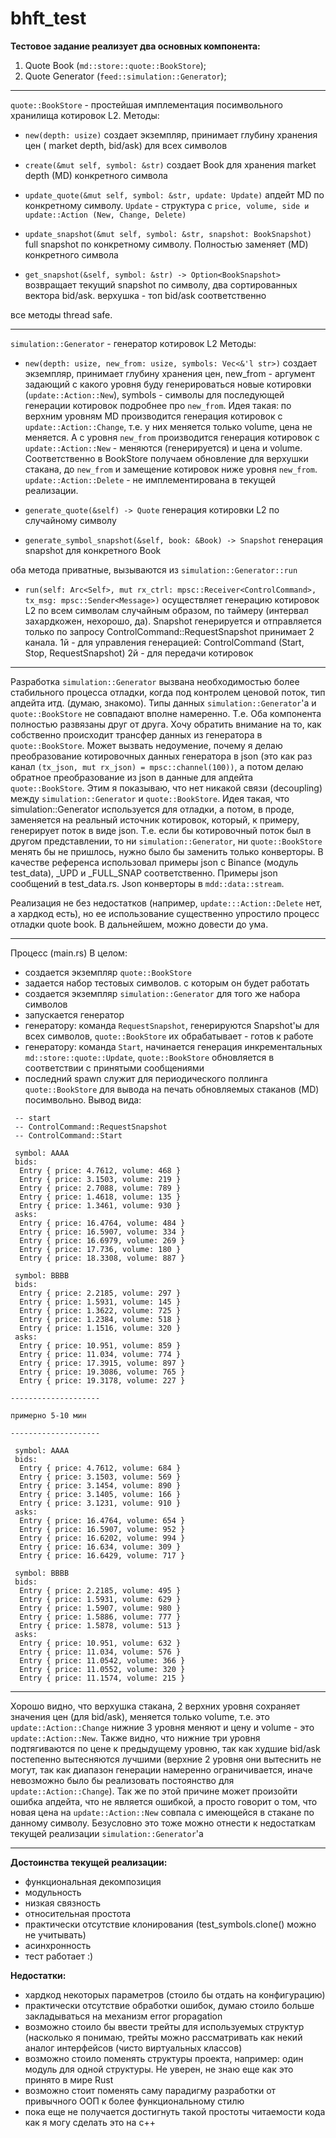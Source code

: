 # bhft_test

**Тестовое задание реализует два основных компонента:**
1. Quote Book (`md::store::quote::BookStore`);
2. Quote Generator (`feed::simulation::Generator`);
----

`quote::BookStore` - простейшая имплементация посимвольного хранилища котировок L2. 
Методы:
- `new(depth: usize)`
	создает экземпляр, принимает глубину хранения цен ( market depth, bid/ask) для всех символов
	
- `create(&mut self, symbol: &str)`
	создает Book для хранения market depth (MD) конкретного символа
	
- `update_quote(&mut self, symbol: &str, update: Update)`
	апдейт MD по конкретному символу.
	`Update` - структура с `price, volume, side и update::Action (New, Change, Delete)`
	
- `update_snapshot(&mut self, symbol: &str, snapshot: BookSnapshot)`
	full snapshot по конкретному символу. Полностью заменяет (MD) конкретного символа
	
- `get_snapshot(&self, symbol: &str) -> Option<BookSnapshot>`
	возвращает текущий snapshot по символу, два сортированных вектора bid/ask. верхушка - топ bid/ask соответственно

все методы thread safe.
	 
-------

`simulation::Generator` - генератор котировок L2
Методы:
- `new(depth: usize, new_from: usize, symbols: Vec<&'l str>)`
	создает экземпляр, принимает глубину хранения цен, new_from - аргумент задающий с какого уровня буду генерироваться новые котировки (`update::Action::New`), symbols - символы для последующей генерации котировок
	подробнее про `new_from`. 
	Идея такая: по верхним уровням MD производится генерация котировок с `update::Action::Change`, т.е. у них меняется только volume, цена не меняется. А с уровня `new_from` производится генерация котировок с `update::Action::New` - меняются (генерируется) и цена и volume.
	Соответственно в BookStore получаем обновление для верхушки стакана, до `new_from` и замещение котировок ниже уровня `new_from`. 
	`update::Action::Delete` - не имплементирована в текущей реализации.
	
- `generate_quote(&self) -> Quote`
	генерация котировки L2 по случайному символу
	
- `generate_symbol_snapshot(&self, book: &Book) -> Snapshot`
	генерация snapshot для конкретного Book
	
оба метода приватные, вызываются из `simulation::Generator::run`

- `run(self: Arc<Self>, mut rx_ctrl: mpsc::Receiver<ControlCommand>, tx_msg: mpsc::Sender<Message>)`
	осуществляет генерацию котировок L2 по всем символам случайным образом, по таймеру (интервал захардкожен, нехорошо, да). Snapshot генерируется и отправляется только по запросу ControlCommand::RequestSnapshot
	принимает 2 канала. 
	1й - для управления генерацией: ControlCommand (Start, Stop, RequestSnapshot)
	2й - для передачи котировок
	
---

Разработка `simulation::Generator` вызвана необходимостью более стабильного процесса отладки, когда под контролем ценовой поток, тип апдейта итд. (думаю, знакомо). 
Типы данных `simulation::Generator`'a и `quote::BookStore` не совпадают вполне намеренно. Т.е. Оба компонента полностью развязаны друг от друга. 
Хочу обратить внимание на то, как собственно происходит трансфер данных из генератора в `quote::BookStore`. Может вызвать недоумение, почему я делаю преобразование котировочных данных генератора в json (это как раз канал  `(tx_json, mut rx_json) = mpsc::channel(100))`, а потом делаю обратное преобразование из json в данные для апдейта `quote::BookStore`. Этим я показываю, что нет никакой связи (decoupling) между `simulation::Generator` и `quote::BookStore`. 
Идея такая, что simulation::Generator используется для отладки, а потом, в проде, заменяется на реальный источник котировок, который, к примеру, генерирует поток в виде json. 
Т.е. если бы котировочный поток был в другом представлении, то ни `simulation::Generator`, ни `quote::BookStore` менять бы не пришлось, нужно было бы заменить только конверторы. 
В качестве референса использовал примеры json с Binance (модуль test_data), _UPD и _FULL_SNAP соответственно. Примеры json сообщений в test_data.rs.
Json конверторы в `mdd::data::stream`. 

Реализация не без недостатков (например, `update:::Action::Delete` нет, а хардкод есть), но ее использование существенно упростило процесс отладки quote book. В дальнейшем, можно довести до ума.

---

Процесс (main.rs) В целом:
- создается экземпляр `quote::BookStore`
- задается набор тестовых символов. с которым он будет работать
- создается экземпляр `simulation::Generator` для того же набора символов
- запускается генератор
- генератору: команда `RequestSnapshot`, генерируются Snapshot'ы для всех символов, `quote::BookStore` их обрабатывает - готов к работе
- генератору: команда `Start`, начинается генерация инкрементальных `md::store::quote::Update`, `quote::BookStore` обновляется в соответствии с принятыми сообщениями
- последний spawn служит для периодического поллинга `quote::BookStore` для вывода на печать обновляемых стаканов (MD) посимвольно. Вывод вида:

```
 -- start
 -- ControlCommand::RequestSnapshot
 -- ControlCommand::Start

 symbol: AAAA
 bids:
  Entry { price: 4.7612, volume: 468 }
  Entry { price: 3.1503, volume: 219 }
  Entry { price: 2.7088, volume: 789 }
  Entry { price: 1.4618, volume: 135 }
  Entry { price: 1.3461, volume: 930 }
 asks:
  Entry { price: 16.4764, volume: 484 }
  Entry { price: 16.5907, volume: 334 }
  Entry { price: 16.6979, volume: 269 }
  Entry { price: 17.736, volume: 180 }
  Entry { price: 18.3308, volume: 887 }

 symbol: BBBB
 bids:
  Entry { price: 2.2185, volume: 297 }
  Entry { price: 1.5931, volume: 145 }
  Entry { price: 1.3622, volume: 725 }
  Entry { price: 1.2384, volume: 518 }
  Entry { price: 1.1516, volume: 320 }
 asks:
  Entry { price: 10.951, volume: 859 }
  Entry { price: 11.034, volume: 774 }
  Entry { price: 17.3915, volume: 897 }
  Entry { price: 19.3086, volume: 765 }
  Entry { price: 19.3178, volume: 227 }

--------------------

примерно 5-10 мин

--------------------
 
 symbol: AAAA
 bids:
  Entry { price: 4.7612, volume: 684 }
  Entry { price: 3.1503, volume: 569 }
  Entry { price: 3.1454, volume: 890 }
  Entry { price: 3.1405, volume: 166 }
  Entry { price: 3.1231, volume: 910 }
 asks:
  Entry { price: 16.4764, volume: 654 }
  Entry { price: 16.5907, volume: 952 }
  Entry { price: 16.6202, volume: 994 }
  Entry { price: 16.634, volume: 309 }
  Entry { price: 16.6429, volume: 717 }

 symbol: BBBB
 bids:
  Entry { price: 2.2185, volume: 495 }
  Entry { price: 1.5931, volume: 629 }
  Entry { price: 1.5907, volume: 980 }
  Entry { price: 1.5886, volume: 777 }
  Entry { price: 1.5878, volume: 513 }
 asks:
  Entry { price: 10.951, volume: 632 }
  Entry { price: 11.034, volume: 576 }
  Entry { price: 11.0542, volume: 366 }
  Entry { price: 11.0552, volume: 320 }
  Entry { price: 11.1574, volume: 215 }
```


-----------------------------------------


Хорошо видно, что верхушка стакана, 2 верхних уровня сохраняет значения цен (для bid/ask), меняется только volume, т.е. это `update::Action::Change`
нижние 3 уровня меняют и цену и volume - это `update::Action::New`. Также видно, что нижние три уровня подтягиваются по цене к предыдущему уровню, так как худшие bid/ask постепенно вытесняются лучшими (верхние 2 уровня они вытеснить не могут, так как диапазон генерации намеренно ограничивается, иначе невозможно было бы реализовать постоянство для `update::Action::Change`). Так же по этой причине может произойти ошибка апдейта, что не является ошибкой, а просто говорит о том, что новая цена на `update::Action::New` совпала с имеющейся в стакане по данному символу. Безусловно это тоже можно отнести к недостаткам текущей реализации `simulation::Generator`'a

------------------

**Достоинства текущей реализации:**
- функциональная декомпозиция
- модульность 
- низкая связность
- относительная простота
- практически отсутствие клонирования (test_symbols.clone() можно не учитывать)
- асинхронность
- тест работает :)

**Недостатки:**
- хардкод некоторых параметров (стоило бы отдать на конфигурацию)
- практически отсутствие обработки ошибок,  думаю стоило больше закладываться на механизм error propagation 
- возможно стоило бы ввести трейты для используемых структур (насколько я понимаю, трейты можно рассматривать как некий аналог интерфейсов (чисто виртуальных классов)
- возможно стоило поменять структуры проекта, например: один модуль для одной структуры. Не уверен, не знаю еще как это принято в мире Rust
- возможно стоит поменять саму парадигму разработки от привычного ООП к более функциональному стилю
- пока еще не получается достигнуть такой простоты читаемости кода как я могу сделать это на c++

